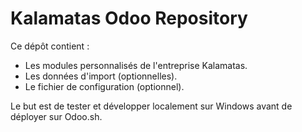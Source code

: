 # Kalamatas Odoo Repository

Ce dépôt contient :
- Les modules personnalisés de l'entreprise Kalamatas.
- Les données d'import (optionnelles).
- Le fichier de configuration (optionnel).

Le but est de tester et développer localement sur Windows avant de déployer sur Odoo.sh.